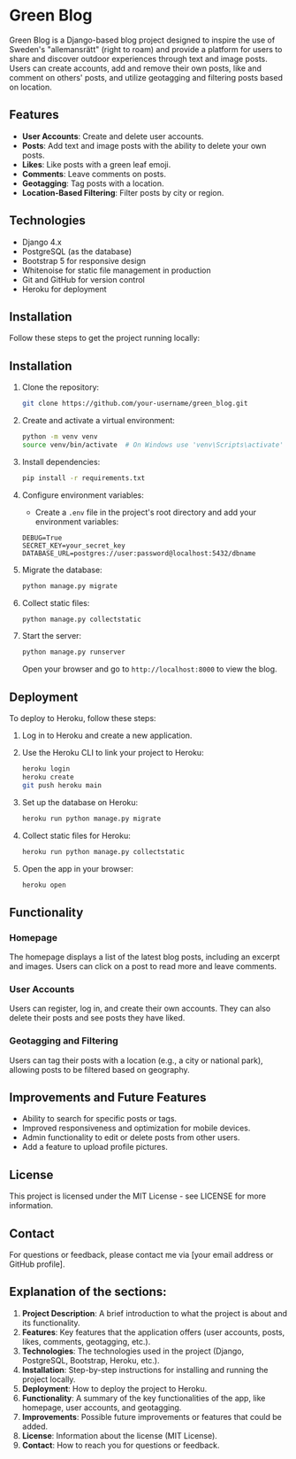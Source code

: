 # Green Blog

Green Blog is a Django-based blog project designed to inspire the use of Sweden's "allemansrätt" (right to roam) and provide a platform for users to share and discover outdoor experiences through text and image posts. Users can create accounts, add and remove their own posts, like and comment on others' posts, and utilize geotagging and filtering posts based on location.

## Features

- **User Accounts**: Create and delete user accounts.
- **Posts**: Add text and image posts with the ability to delete your own posts.
- **Likes**: Like posts with a green leaf emoji.
- **Comments**: Leave comments on posts.
- **Geotagging**: Tag posts with a location.
- **Location-Based Filtering**: Filter posts by city or region.

## Technologies

- Django 4.x
- PostgreSQL (as the database)
- Bootstrap 5 for responsive design
- Whitenoise for static file management in production
- Git and GitHub for version control
- Heroku for deployment

## Installation

Follow these steps to get the project running locally:

## Installation

1. Clone the repository:
    ```bash
    git clone https://github.com/your-username/green_blog.git
    ```

2. Create and activate a virtual environment:
    ```bash
    python -m venv venv
    source venv/bin/activate  # On Windows use 'venv\Scripts\activate'
    ```

3. Install dependencies:
    ```bash
    pip install -r requirements.txt
    ```

4. Configure environment variables:
    - Create a `.env` file in the project's root directory and add your environment variables:
    ```text
    DEBUG=True
    SECRET_KEY=your_secret_key
    DATABASE_URL=postgres://user:password@localhost:5432/dbname
    ```

5. Migrate the database:
    ```bash
    python manage.py migrate
    ```

6. Collect static files:
    ```bash
    python manage.py collectstatic
    ```

7. Start the server:
    ```bash
    python manage.py runserver
    ```

    Open your browser and go to `http://localhost:8000` to view the blog.

## Deployment

To deploy to Heroku, follow these steps:

1. Log in to Heroku and create a new application.
2. Use the Heroku CLI to link your project to Heroku:
    ```bash
    heroku login
    heroku create
    git push heroku main
    ```

3. Set up the database on Heroku:
    ```bash
    heroku run python manage.py migrate
    ```

4. Collect static files for Heroku:
    ```bash
    heroku run python manage.py collectstatic
    ```

5. Open the app in your browser:
    ```bash
    heroku open
    ```

## Functionality

### Homepage
The homepage displays a list of the latest blog posts, including an excerpt and images. Users can click on a post to read more and leave comments.

### User Accounts
Users can register, log in, and create their own accounts. They can also delete their posts and see posts they have liked.

### Geotagging and Filtering
Users can tag their posts with a location (e.g., a city or national park), allowing posts to be filtered based on geography.

## Improvements and Future Features
- Ability to search for specific posts or tags.
- Improved responsiveness and optimization for mobile devices.
- Admin functionality to edit or delete posts from other users.
- Add a feature to upload profile pictures.

## License
This project is licensed under the MIT License - see LICENSE for more information.

## Contact
For questions or feedback, please contact me via [your email address or GitHub profile].

## Explanation of the sections:

1. **Project Description**: A brief introduction to what the project is about and its functionality.
2. **Features**: Key features that the application offers (user accounts, posts, likes, comments, geotagging, etc.).
3. **Technologies**: The technologies used in the project (Django, PostgreSQL, Bootstrap, Heroku, etc.).
4. **Installation**: Step-by-step instructions for installing and running the project locally.
5. **Deployment**: How to deploy the project to Heroku.
6. **Functionality**: A summary of the key functionalities of the app, like homepage, user accounts, and geotagging.
7. **Improvements**: Possible future improvements or features that could be added.
8. **License**: Information about the license (MIT License).
9. **Contact**: How to reach you for questions or feedback.
